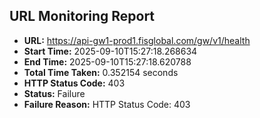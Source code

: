 ## URL Monitoring Report

- **URL:** https://api-gw1-prod1.fisglobal.com/gw/v1/health
- **Start Time:** 2025-09-10T15:27:18.268634
- **End Time:** 2025-09-10T15:27:18.620788
- **Total Time Taken:** 0.352154 seconds
- **HTTP Status Code:** 403
- **Status:** Failure
- **Failure Reason:** HTTP Status Code: 403
